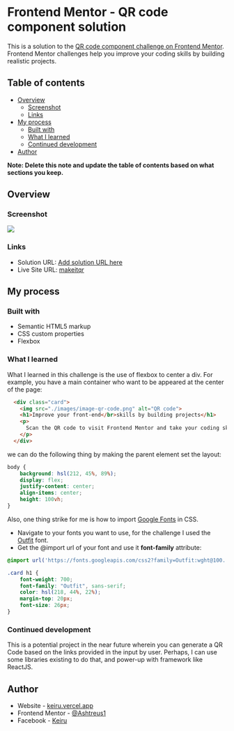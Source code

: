 # Frontend Mentor - QR code component solution

This is a solution to the [QR code component challenge on Frontend Mentor](https://www.frontendmentor.io/challenges/qr-code-component-iux_sIO_H). Frontend Mentor challenges help you improve your coding skills by building realistic projects. 

## Table of contents

- [Overview](#overview)
  - [Screenshot](#screenshot)
  - [Links](#links)
- [My process](#my-process)
  - [Built with](#built-with)
  - [What I learned](#what-i-learned)
  - [Continued development](#continued-development)
- [Author](#author)


**Note: Delete this note and update the table of contents based on what sections you keep.**

## Overview

### Screenshot

![](./screenshot.jpg)


### Links

- Solution URL: [Add solution URL here](https://your-solution-url.com)
- Live Site URL: [makeitqr](https://makeitqr.netlify.app/)

## My process

### Built with

- Semantic HTML5 markup
- CSS custom properties
- Flexbox

### What I learned
What I learned in this challenge is the use of flexbox to center a div. For example, you have a main container who want to be appeared at the center of the page:

```html
  <div class="card">
    <img src="./images/image-qr-code.png" alt="QR code">
    <h1>Improve your front-end</br>skills by building projects</h1>
    <p>
      Scan the QR code to visit Frontend Mentor and take your coding skills to the next level
    </p>
  </div>
```
we can do the following thing by making the parent element set the layout:
```css
body {
    background: hsl(212, 45%, 89%);
    display: flex;
    justify-content: center;
    align-items: center;
    height: 100vh;
}
```
Also, one thing strike for me is how to import [Google Fonts](https://fonts.google.com) in CSS. 
- Navigate to your fonts you want to use, for the challenge I used the [Outfit](https://fonts.google.com/specimen/Outfit) font.
- Get the @import url of your font and use it **font-family** attribute:
```css
@import url('https://fonts.googleapis.com/css2?family=Outfit:wght@100..900&display=swap');

.card h1 {
    font-weight: 700;
    font-family: "Outfit", sans-serif;
    color: hsl(218, 44%, 22%);
    margin-top: 20px;
    font-size: 26px;
}
```


### Continued development
This is a potential project in the near future wherein you can generate a QR Code based on the links provided in the input by user.
Perhaps, I can use some libraries existing to do that, and power-up with framework like ReactJS.

## Author

- Website - [keiru.vercel.app](https://keiru.vercel.app/)
- Frontend Mentor - [@Ashtreus1](https://www.frontendmentor.io/profile/Ashtreus1)
- Facebook - [Keiru](https://www.facebook.com/jameson.gelarman)


